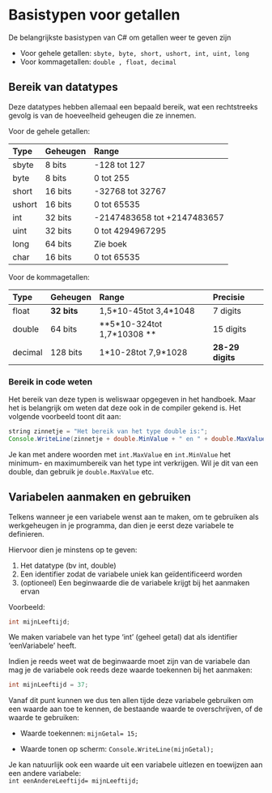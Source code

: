 # Basistypen voor getallen

De belangrijkste basistypen van C\# om getallen weer te geven zijn

* Voor gehele getallen: `sbyte, byte, short, ushort, int, uint, long`
* Voor kommagetallen: `double , float, decimal`

## Bereik van datatypes

Deze datatypes hebben allemaal een bepaald bereik, wat een rechtstreeks gevolg is van de hoeveelheid geheugen die ze innemen.

Voor de gehele getallen:

| **Type** | **Geheugen** | **Range** |
| :--- | :--- | :--- |
| sbyte | 8 bits | -128 tot 127 |
| byte | 8 bits | 0 tot 255 |
| short | 16 bits | -32768 tot 32767 |
| ushort | 16 bits | 0 tot 65535 |
| int | 32 bits | -2147483658 tot +2147483657 |
| uint | 32 bits | 0 tot 4294967295 |
| long | 64 bits | Zie boek |
| char | 16 bits | 0 tot 65535 |

Voor de kommagetallen:

| **Type** | **Geheugen** | **Range** | **Precisie** |
| :--- | :--- | :--- | :--- |
| float | **32 bits** | 1,5\*10-45tot 3,4\*1048 | 7 digits |
| double | 64 bits | **5\*10-324tot 1,7\*10308 ** | 15 digits |
| decimal | 128 bits | 1\*10-28tot 7,9\*1028 | **28-29 digits** |

### Bereik in code weten

Het bereik van deze typen is weliswaar opgegeven in het handboek. Maar het is belangrijk om weten dat deze ook in de compiler gekend is. Het volgende voorbeeld toont dit aan:

```java
string zinnetje = "Het bereik van het type double is:";
Console.WriteLine(zinnetje + double.MinValue + " en " + double.MaxValue);
```

Je kan met andere woorden met `int.MaxValue` en `int.MinValue` het minimum- en maximumbereik van het type int verkrijgen. Wil je dit van een double, dan gebruik je `double.MaxValue` etc.

## Variabelen aanmaken en gebruiken

Telkens wanneer je een variabele wenst aan te maken, om te gebruiken als werkgeheugen in je programma, dan dien je eerst deze variabele te definieren.

Hiervoor dien je minstens op te geven:

1. Het datatype \(bv int, double\)
2. Een identifier zodat de variabele uniek kan geïdentificeerd worden
3. \(optioneel\) Een beginwaarde die de variabele krijgt bij het aanmaken ervan

Voorbeeld:

```java
int mijnLeeftijd;
```

We maken variabele van het type ‘int’ \(geheel getal\) dat als identifier ‘eenVariabele’ heeft.

Indien je reeds weet wat de beginwaarde moet zijn van de variabele dan mag je de variabele ook reeds deze waarde toekennen bij het aanmaken:

```java
int mijnLeeftijd = 37;
```

Vanaf dit punt kunnen we dus ten allen tijde deze variabele gebruiken om een waarde aan toe te kennen, de bestaande waarde te overschrijven, of de waarde te gebruiken:

* Waarde toekennen: `mijnGetal= 15;`

* Waarde tonen op scherm: `Console.WriteLine(mijnGetal);`

Je kan natuurlijk ook een waarde uit een variabele uitlezen en toewijzen aan een andere variabele:  
`int eenAndereLeeftijd= mijnLeeftijd;`





